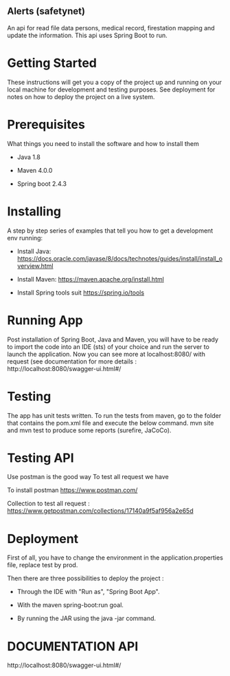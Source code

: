 ## Alerts (safetynet)

An api for read file data persons, medical record, firestation mapping and update the information. This api uses Spring Boot to run.

# Getting Started

These instructions will get you a copy of the project up and running on your local machine for development and testing purposes.   See deployment for notes on how to deploy the project on a live system.

# Prerequisites

What things you need to install the software and how to install them

* Java 1.8

* Maven 4.0.0

* Spring boot 2.4.3

# Installing

A step by step series of examples that tell you how to get a development env running:

* Install Java:
https://docs.oracle.com/javase/8/docs/technotes/guides/install/install_overview.html

* Install Maven:
https://maven.apache.org/install.html

* Install Spring tools suit
https://spring.io/tools

# Running App

Post installation of Spring Boot, Java and Maven, you will have to be ready to import the code into an IDE (sts) of your choice and run the server to launch
the application.
Now you can see more at localhost:8080/ with request (see documentation for more details : http://localhost:8080/swagger-ui.html#/

# Testing

The app has unit tests written.
To run the tests from maven, go to the folder that contains the pom.xml file and execute the below command.
mvn site and mvn test to produce some reports (surefire, JaCoCo).

# Testing API

Use postman is the good way  To test all request we have

To install postman
https://www.postman.com/

Collection to test all request :   https://www.getpostman.com/collections/17140a9f5af956a2e65d

# Deployment

First of all, you have to change the environment in the application.properties file, replace test by prod.

Then there are three possibilities to deploy the project :

* Through the IDE with "Run as", "Spring Boot App".

* With the maven spring-boot:run goal.

* By running the JAR using the java -jar command.

# DOCUMENTATION API

http://localhost:8080/swagger-ui.html#/
